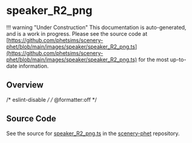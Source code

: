 # speaker_R2_png

!!! warning "Under Construction"
    This documentation is auto-generated, and is a work in progress. Please see the source code at
    [https://github.com/phetsims/scenery-phet/blob/main/images/speaker/speaker_R2_png.ts](https://github.com/phetsims/scenery-phet/blob/main/images/speaker/speaker_R2_png.ts) for the most up-to-date information.

## Overview

/* eslint-disable */
/* @formatter:off */



## Source Code

See the source for [speaker_R2_png.ts](https://github.com/phetsims/scenery-phet/blob/main/images/speaker/speaker_R2_png.ts) in the [scenery-phet](https://github.com/phetsims/scenery-phet) repository.
